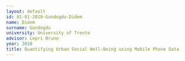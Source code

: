 ```yaml
---
layout: default 
id: 01-01-2018-Gundogdu-Didem
name: Didem
surname: Gundogdu
university: University of Trento
advisor: Lepri Bruno
year: 2018
title: Quantifying Urban Social Well-Being using Mobile Phone Data
---
```

